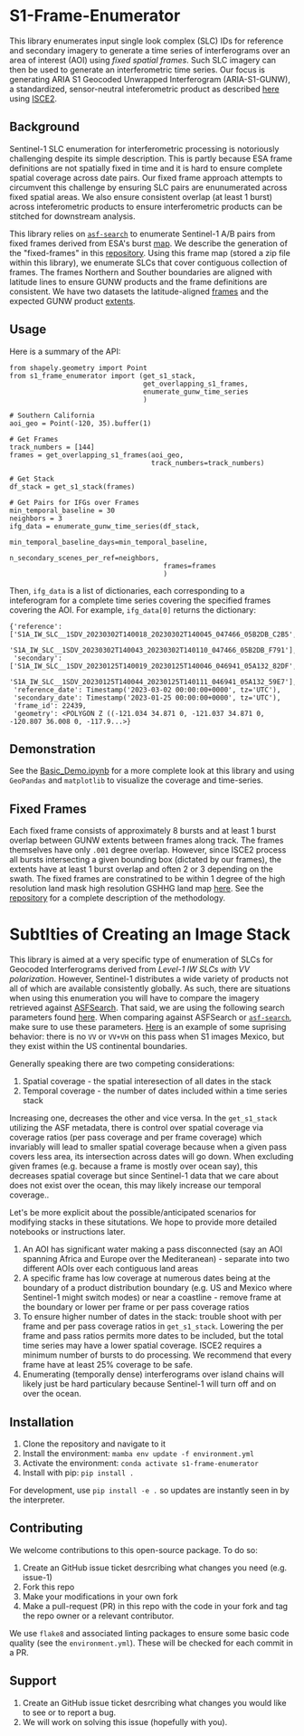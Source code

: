 # S1-Frame-Enumerator

This library enumerates input single look complex (SLC) IDs for reference and secondary imagery to generate a time series of interferograms over an area of interest (AOI) using *fixed spatial frames*. Such SLC imagery can then be used to generate an interferometric time series. Our focus is generating ARIA S1 Geocoded Unwrapped Interferogram (ARIA-S1-GUNW), a standardized, sensor-neutral inteferometric product as described [here](https://github.com/ACCESS-Cloud-Based-InSAR/DockerizedTopsApp) using [ISCE2](https://github.com/isce-framework/isce2).

## Background

Sentinel-1 SLC enumeration for interferometric processing is notoriously challenging despite its simple description. This is partly because ESA frame definitions are not spatially fixed in time and it is hard to ensure complete spatial coverage across date pairs. Our fixed frame approach attempts to circumvent this challenge by ensuring SLC pairs are enunumerated across fixed spatial areas. We also ensure consistent overlap (at least 1 burst) across inteferometric products to ensure interferometric products can be stitched for downstream analysis.

This library relies on [`asf-search`](https://github.com/asfadmin/Discovery-asf_search) to enumerate Sentinel-1 A/B pairs from fixed frames derived from ESA's burst [map](https://sar-mpc.eu/test-data-sets/). We describe the generation of the "fixed-frames" in this [repository](https://github.com/ACCESS-Cloud-Based-InSAR/s1-frame-generation). Using this frame map (stored a zip file within this library), we enumerate SLCs that cover contiguous collection of frames. The frames Northern and Souther boundaries are aligned with latitude lines to ensure GUNW products and the frame definitions are consistent. We have two datasets the latitude-aligned [frames](https://github.com/ACCESS-Cloud-Based-InSAR/s1-frame-enumerator/blob/58f7e62a4efd0784766da21ab7f618073fe9f347/s1_frame_enumerator/data/s1_frames_latitude_aligned.geojson.zip) and the expected GUNW product [extents](https://github.com/ACCESS-Cloud-Based-InSAR/s1-frame-enumerator/blob/58f7e62a4efd0784766da21ab7f618073fe9f347/s1_frame_enumerator/data/s1_gunw_frame_footprints.geojson.zip).

## Usage

Here is a summary of the API:

```
from shapely.geometry import Point
from s1_frame_enumerator import (get_s1_stack,
                                 get_overlapping_s1_frames,
                                 enumerate_gunw_time_series
                                 )

# Southern California
aoi_geo = Point(-120, 35).buffer(1)

# Get Frames
track_numbers = [144]
frames = get_overlapping_s1_frames(aoi_geo,
                                   track_numbers=track_numbers)

# Get Stack
df_stack = get_s1_stack(frames)

# Get Pairs for IFGs over Frames
min_temporal_baseline = 30
neighbors = 3
ifg_data = enumerate_gunw_time_series(df_stack,
                                      min_temporal_baseline_days=min_temporal_baseline,
                                      n_secondary_scenes_per_ref=neighbors,
                                      frames=frames
                                      )
```

Then, `ifg_data` is a list of dictionaries, each corresponding to a inteferogram for a complete time series covering the specified frames covering the AOI. For example, `ifg_data[0]` returns the dictionary:
```
{'reference': ['S1A_IW_SLC__1SDV_20230302T140018_20230302T140045_047466_05B2DB_C2B5',
  'S1A_IW_SLC__1SDV_20230302T140043_20230302T140110_047466_05B2DB_F791'],
 'secondary': ['S1A_IW_SLC__1SDV_20230125T140019_20230125T140046_046941_05A132_82DF',
  'S1A_IW_SLC__1SDV_20230125T140044_20230125T140111_046941_05A132_59E7'],
 'reference_date': Timestamp('2023-03-02 00:00:00+0000', tz='UTC'),
 'secondary_date': Timestamp('2023-01-25 00:00:00+0000', tz='UTC'),
 'frame_id': 22439,
 'geometry': <POLYGON Z ((-121.034 34.871 0, -121.037 34.871 0, -120.807 36.008 0, -117.9...>}
```

## Demonstration

See the [Basic_Demo.ipynb](./notebooks/Basic_Demo.ipynb) for a more complete look at this library and using `GeoPandas` and `matplotlib` to visualize the coverage and time-series.

## Fixed Frames

Each fixed frame consists of approximately 8 bursts and at least 1 burst overlap between GUNW extents between frames along track. The frames themselves have only `.001` degree overlap. However, since ISCE2 process all bursts intersecting a given bounding box (dictated by our frames), the extents have at least 1 burst overlap and often 2 or 3 depending on the swath. The fixed frames are constratined to be within 1 degree of the high resolution land mask high resolution GSHHG land map [here](https://www.ngdc.noaa.gov/mgg/shorelines/data/gshhg/latest/). See the [repository](https://github.com/ACCESS-Cloud-Based-InSAR/s1-frame-generation) for a complete description of the methodology.

# Subtlties of Creating an Image Stack

This library is aimed at a very specific type of enumeration of SLCs for Geocoded Interferograms derived from *Level-1 IW SLCs with VV polarization*. However, Sentinel-1 distributes a wide variety of products not all of which are available consistently globally. As such, there are situations when using this enumeration you will have to compare the imagery retrieved against [ASFSearch](https://search.asf.alaska.edu/). That said, we are using the following search parameters found [here](https://github.com/ACCESS-Cloud-Based-InSAR/s1-frame-enumerator/blob/c3a62f1b5b28cb9237c6c4e7ec64f24f2c7de74c/s1_frame_enumerator/s1_stack.py#L17). When comparing against ASFSearch or [`asf-search`](https://github.com/asfadmin/Discovery-asf_search), make sure to use these parameters. [Here](https://search.asf.alaska.edu/#/?zoom=6.120&center=-114.036,30.084&polygon=POLYGON((-119.4707%2031.6544,-114.0643%2031.6544,-114.0643%2034.1501,-119.4707%2034.1501,-119.4707%2031.6544))&productTypes=SLC&polarizations=VV%2BVH,VV&path=64-64&resultsLoaded=true&start=2023-02-23T08:00:00Z&end=2023-02-27T07:59:59Z&granule=S1A_IW_SLC__1SDV_20230225T015011_20230225T015041_047386_05B025_10E3-SLC) is an example of some suprising behavior: there is no `VV` or `VV+VH` on this pass when S1 images Mexico, but they exist within the US continental boundaries.

Generally speaking there are two competing considerations:

1. Spatial coverage - the spatial interesection of all dates in the stack
2. Temporal coverage - the number of dates included within a time series stack

Increasing one, decreases the other and vice versa. In the `get_s1_stack` utilizing the ASF metadata, there is control over spatial coverage via coverage ratios (per pass coverage and per frame coverage) which invariably will lead to smaller spatial coverage because when a given pass covers less area, its intersection across dates will go down. When excluding given frames (e.g. because a frame is mostly over ocean say), this decreases spatial coverage but since Sentinel-1 data that we care about does not exist over the ocean, this may likely increase our temporal coverage..

Let's be more explicit about the possible/anticipated scenarios for modifying stacks in these situtations. We hope to provide more detailed notebooks or instructions later.

1. An AOI has significant water making a pass disconnected (say an AOI spanning Africa and Europe over the Mediteranean) - separate into two different AOIs over each contiguous land areas
2. A specific frame has low coverage at numerous dates being at the boundary of a product distribution boundary (e.g. US and Mexico where Sentinel-1 might switch modes) or near a coastline - remove frame at the boundary or lower per frame or per pass coverage ratios
3. To ensure higher number of dates in the stack: trouble shoot with per frame and per pass coverage ratios in `get_s1_stack`. Lowering the per frame and pass ratios permits more dates to be included, but the total time series may have a lower spatial coverage. ISCE2 requires a minimum number of bursts to do processing. We recommend that every frame have at least 25% coverage to be safe.
4. Enumerating (temporally dense) interferograms over island chains will likely just be hard particulary because Sentinel-1 will turn off and on over the ocean.


## Installation

1. Clone the repository and navigate to it
2. Install the environment: `mamba env update -f environment.yml`
3. Activate the environment: `conda activate s1-frame-enumerator`
4. Install with pip: `pip install .`

For development, use `pip install -e .` so updates are instantly seen in by the interpreter.

## Contributing

We welcome contributions to this open-source package. To do so:

1. Create an GitHub issue ticket desrcribing what changes you need (e.g. issue-1)
2. Fork this repo
3. Make your modifications in your own fork
4. Make a pull-request (PR) in this repo with the code in your fork and tag the repo owner or a relevant contributor.

We use `flake8` and associated linting packages to ensure some basic code quality (see the `environment.yml`). These will be checked for each commit in a PR.

## Support

1. Create an GitHub issue ticket desrcribing what changes you would like to see or to report a bug.
2. We will work on solving this issue (hopefully with you).